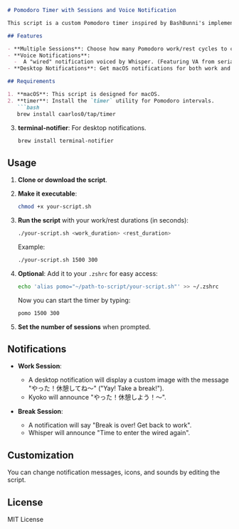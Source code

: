 ```markdown
# Pomodoro Timer with Sessions and Voice Notification

This script is a custom Pomodoro timer inspired by BashBunni's implementation, with added features like session control and voice notifications from *Serial Experiments Lain*. It uses `timer` for Pomodoro intervals and `terminal-notifier` for macOS desktop alerts.

## Features

- **Multiple Sessions**: Choose how many Pomodoro work/rest cycles to complete.
- **Voice Notifications**: 
  -  A "wired" notification voiced by Whisper. (Featuring VA from serial experiments lain omg!)
- **Desktop Notifications**: Get macOS notifications for both work and break periods with custom icons and sounds.

## Requirements

1. **macOS**: This script is designed for macOS.
2. **timer**: Install the `timer` utility for Pomodoro intervals.
   ```bash
   brew install caarlos0/tap/timer
   ```
3. **terminal-notifier**: For desktop notifications.
   ```bash
   brew install terminal-notifier
   ```

## Usage

1. **Clone or download the script**.
2. **Make it executable**:
   ```bash
   chmod +x your-script.sh
   ```
3. **Run the script** with your work/rest durations (in seconds):
   ```bash
   ./your-script.sh <work_duration> <rest_duration>
   ```

   Example:
   ```bash
   ./your-script.sh 1500 300
   ```

4. **Optional**: Add it to your `.zshrc` for easy access:
   ```bash
   echo 'alias pomo="~/path-to-script/your-script.sh"' >> ~/.zshrc
   ```
   Now you can start the timer by typing:
   ```bash
   pomo 1500 300
   ```

5. **Set the number of sessions** when prompted.

## Notifications

- **Work Session**: 
  - A desktop notification will display a custom image with the message "やった！休憩してね～" ("Yay! Take a break!").
  - Kyoko will announce "やった！休憩しよう！～".
  
- **Break Session**:
  - A notification will say "Break is over! Get back to work".
  - Whisper will announce "Time to enter the wired again".

## Customization

You can change notification messages, icons, and sounds by editing the script.

## License

MIT License
```
